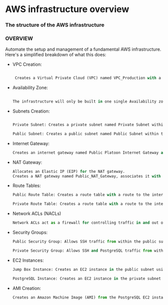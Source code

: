 # **AWS infrastructure overview**

### The structure of the AWS infrastructure ###  

### OVERVIEW
   Automate the setup and management of a fundamental AWS infrastructure. Here's a simplified breakdown of what this does:  

* VPC Creation:  
  ```python 
  
   Creates a Virtual Private Cloud (VPC) named VPC_Production with a CIDR block of 10.0.0.0/16.

* Availability Zone:  
    ```python
     
    The infrastructure will only be built in one single Availability zone 'us-east-1'.

* Subnets Creation:  
    ```python

    Private Subnet: Creates a private subnet named Private Subnet within the VPC with a CIDR block of 10.10.70.0/24 in the availability zone eu-west-2a.  

    Public Subnet: Creates a public subnet named Public Subnet within the VPC with a CIDR block of 10.10.80.0/24 in the availability zone eu-west-2a and enables public IP assignment on launch.  

* Internet Gateway:  
    ```python
    Creates an internet gateway named Public Platoon Internet Gateway and attaches it to the VPC.  

* NAT Gateway:  
    ```python
    Allocates an Elastic IP (EIP) for the NAT gateway.  
    Creates a NAT gateway named Public_NAT_Gateway, associates it with the allocated EIP, and places it in the public subnet.  

* Route Tables:  
    ```python
    Public Route Table: Creates a route table with a route to the internet (0.0.0.0/0) via the internet gateway and associates it with the public subnet.  

    Private Route Table: Creates a route table with a route to the internet (0.0.0.0/0) via the NAT gateway and associates it with the private subnet.  

* Network ACLs (NACLs)  
    ```python
    Network ACLs act as a firewall for controlling traffic in and out of one or more subnets. set up NACLs to allow SSH and all outbound traffic.  

* Security Groups:  
    ```python
    Public Security Group: Allows SSH traffic from within the public subnet and allows all outbound traffic.  

    Private Security Group: Allows SSH and PostgreSQL traffic from within the private subnet and allows all outbound traffic.  

* EC2 Instances:  
    ```python
    Jump Box Instance: Creates an EC2 instance in the public subnet using a specified AMI, with security group Security_Public.

    PostgreSQL Instance: Creates an EC2 instance in the private subnet using a specified AMI, with security group Security_Private, and installs PostgreSQL 14. The instance is configured via a remote-exec provisioner using SSH.  

* AMI Creation:  
    ```python
    Creates an Amazon Machine Image (AMI) from the PostgreSQL EC2 instance and outputs the AMI ID.  

